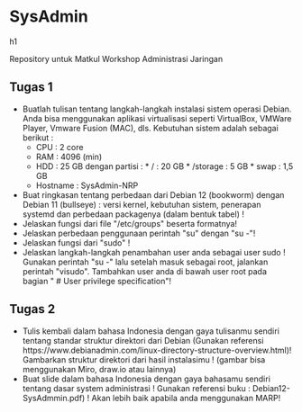 <h1>SysAdmin</h1>h1

Repository untuk Matkul Workshop Administrasi Jaringan

<h2>Tugas 1 </h2>
<ul>
<li>Buatlah tulisan tentang langkah-langkah instalasi sistem operasi Debian. Anda bisa menggunakan aplikasi virtualisasi seperti VirtualBox, VMWare Player, Vmware Fusion (MAC), dls. Kebutuhan sistem adalah sebagai berikut :
   <ul>
   <li>CPU : 2 core
   <li> RAM : 4096 (min)
   <li>HDD : 25 GB dengan partisi :
     * / : 20 GB
     * /storage : 5 GB
     * swap : 1,5 GB
   <li> Hostname : SysAdmin-NRP
   </ul>
<li> Buat ringkasan tentang perbedaan dari Debian 12 (bookworm) dengan Debian 11 (bullseye) : versi kernel, kebutuhan sistem, penerapan systemd dan perbedaan packagenya (dalam bentuk tabel) !
<li>Jelaskan fungsi dari file "/etc/groups" beserta formatnya!
<li> Jelaskan perbedaan penggunaan perintah "su" dengan "su -"!
<li>Jelaskan fungsi dari "sudo" !
<li> Jelaskan langkah-langkah penambahan user anda sebagai user sudo ! Gunakan perintah "su -" lalu setelah masuk sebagai root, jalankan perintah "visudo". Tambahkan user anda di bawah user root pada bagian " # User privilege specification"!</ul>

   
<h2>Tugas 2</h2>
<ul>
   <li>Tulis kembali dalam bahasa Indonesia dengan gaya tulisanmu sendiri tentang standar struktur direktori dari Debian (Gunakan referensi https://www.debianadmin.com/linux-directory-structure-overview.html)! Gambarkan struktur direktori dari hasil instalasimu ! (gambar bisa menggunakan Miro, draw.io atau lainnya)
<li> Buat slide dalam bahasa Indonesia dengan gaya bahasamu sendiri tentang dasar system administrasi ! Gunakan referensi buku : Debian12- SysAdmmin.pdf) ! Akan lebih baik apabila anda menggunakan MARP!
</ul>
